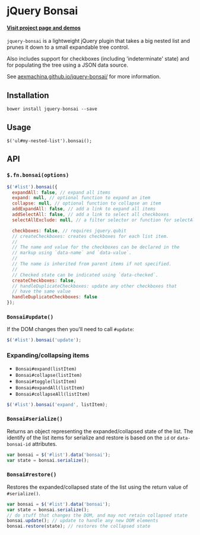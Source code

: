 # jQuery Bonsai

#### [Visit project page and demos](http://aexmachina.info/jquery-bonsai)

`jquery-bonsai` is a lightweight jQuery plugin that takes a big nested list and prunes it down to a small expandable 
tree control.

Also includes support for checkboxes (including 'indeterminate' state) and for populating the tree using a JSON data source.

See [aexmachina.github.io/jquery-bonsai/](http://aexmachina.github.io/jquery-bonsai/) for more information.

## Installation

```
bower install jquery-bonsai --save
```

## Usage

```
$('ul#my-nested-list').bonsai();
```

## API

### `$.fn.bonsai(options)`

```js
$('#list').bonsai({
  expandAll: false, // expand all items
  expand: null, // optional function to expand an item
  collapse: null, // optional function to collapse an item
  addExpandAll: false, // add a link to expand all items
  addSelectAll: false, // add a link to select all checkboxes
  selectAllExclude: null, // a filter selector or function for selectAll

  checkboxes: false, // requires jquery.qubit
  // createCheckboxes: creates checkboxes for each list item.
  //
  // The name and value for the checkboxes can be declared in the
  // markup using `data-name` and `data-value`.
  //
  // The name is inherited from parent items if not specified.
  //
  // Checked state can be indicated using `data-checked`.
  createCheckboxes: false,
  // handleDuplicateCheckboxes: update any other checkboxes that
  // have the same value
  handleDuplicateCheckboxes: false
});
```

### `Bonsai#update()`

If the DOM changes then you'll need to call `#update`:

```js
$('#list').bonsai('update');
```

### Expanding/collapsing items

- `Bonsai#expand(listItem)`
- `Bonsai#collapse(listItem)`
- `Bonsai#toggle(listItem)`
- `Bonsai#expandAll(listItem)`
- `Bonsai#collapseAll(listItem)`

```js
$('#list').bonsai('expand', listItem);
```

### `Bonsai#serialize()`

Returns an object representing the expanded/collapsed state of the list.
The identify of the list items for serialize and restore is based on the `id` or `data-bonsai-id` attributes.

```js
var bonsai = $('#list').data('bonsai');
var state = bonsai.serialize();
```

### `Bonsai#restore()`

Restores the expanded/collapsed state of the list using the return value of `#serialize()`.

```js
var bonsai = $('#list').data('bonsai');
var state = bonsai.serialize();
// do stuff that changes the DOM, and may not retain collapsed state
bonsai.update(); // update to handle any new DOM elements
bonsai.restore(state); // restores the collapsed state
```
